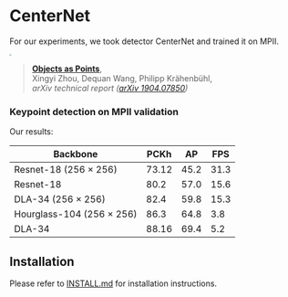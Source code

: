# CenterNet

For our experiments, we took detector CenterNet and trained it on MPII.

<img src="readme/pose.png" style="zoom: 20%;" >

> [**Objects as Points**](http://arxiv.org/abs/1904.07850),            
> Xingyi Zhou, Dequan Wang, Philipp Kr&auml;henb&uuml;hl,        
> *arXiv technical report ([arXiv 1904.07850](http://arxiv.org/abs/1904.07850))*         

### Keypoint detection on MPII validation

Our results:

| Backbone                  | PCKh  | AP   | FPS  |
| ------------------------- | ----- | ---- | ---- |
| Resnet-18 (256 × 256)     | 73.12 | 45.2 | 31.3 |
| Resnet-18                 | 80.2  | 57.0 | 15.6 |
| DLA-34 (256 × 256)        | 82.4  | 59.8 | 15.3 |
| Hourglass-104 (256 × 256) | 86.3  | 64.8 | 3.8  |
| DLA-34                    | 88.16 | 69.4 | 5.2  |

## Installation

Please refer to [INSTALL.md](readme/INSTALL.md) for installation instructions.
